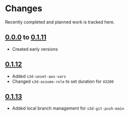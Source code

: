 # Changes
Recently completed and planned work is tracked here.

## [0.0.0](.) to [0.1.11](.)
- Created early versions

## [0.1.12](.)
- Added `s3d-unset-aws-vars`
- Changed `s3d-assume-role` to set duration for `43200`

## [0.1.13](.)
- Added local branch management for `s3d-git-push-main`
